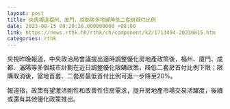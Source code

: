 ```yaml
---
layout: post
title: 央視報道福州、廈門、成都等多地擬降低二套房首付比例
date: 2023-08-15 09:20:26.000000000 +08:00
link: https://news.rthk.hk/rthk/ch/component/k2/1713494-20230815.htm
categories: rthk
---
```


央視昨晚報道，中央政治局會議提出適時調整優化房地產政策後，福州、廈門、成都、瀋陽等多個城市計劃在近日調整優化限購政策，降低二套房首付比例下限；限購取消後，當地首套、二套房最低首付比例可進一步降至20%。

報道指，政策有望激活剛性和改善性住房需求，提升房地產市場交易活躍度，後續或還有其他優化政策推出。

